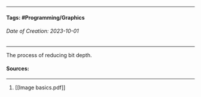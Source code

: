 __________________________________________________________________________
#### **Tags:** #Programming/Graphics 
###### *Date of Creation: 2023-10-01*
__________________________________________________________________________

The process of reducing bit depth.
#### Sources:
__________________________________________________________________________
1. [[Image basics.pdf]]